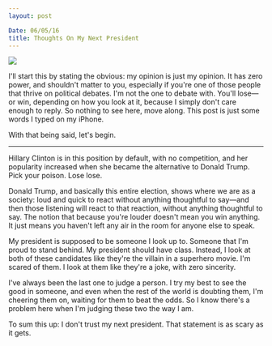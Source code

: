```yaml
---
layout: post

Date: 06/05/16
title: Thoughts On My Next President
---
```


![][image-1]

I'll start this by stating the obvious: my opinion is just my opinion. It has zero power, and shouldn't matter to you, especially if you're one of those people that thrive on political debates. I'm not the one to debate with. You'll lose—or win, depending on how you look at it, because I simply don't care enough to reply. So nothing to see here, move along. This post is just some words I typed on my iPhone.

With that being said, let's begin.

- - -

Hillary Clinton is in this position by default, with no competition, and her popularity increased when she became the alternative to Donald Trump. Pick your poison. Lose lose. 

Donald Trump, and basically this entire election, shows where we are as a society: loud and quick to react without anything thoughtful to say—and then those listening will react to that reaction, without anything thoughtful to say. The notion that because you're louder doesn't mean you win anything. It just means you haven't left any air in the room for anyone else to speak.

My president is supposed to be someone I look up to. Someone that I'm proud to stand behind. My president should have class. Instead, I look at both of these candidates like they're the villain in a superhero movie. I'm scared of them. I look at them like they're a joke, with zero sincerity.

I've always been the last one to judge a person. I try my best to see the good in someone, and even when the rest of the world is doubting them, I'm cheering them on, waiting for them to beat the odds. So I know there's a problem here when I'm judging these two the way I am.

To sum this up: I don't trust my next president. That statement is as scary as it gets.

[image-1]:	http://cdn.inquisitr.com/wp-content/uploads/2016/07/hillary-clinton-vs-donald-trump-polls-clintons-lead-dwindling.jpg